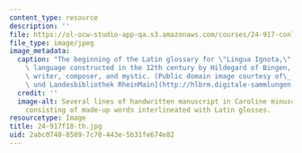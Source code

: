 ```yaml
---
content_type: resource
description: ''
file: https://ol-ocw-studio-app-qa.s3.amazonaws.com/courses/24-917-conlangs-how-to-construct-a-language-fall-2018/2abc074085897c70443e5b31fe674e82_24-917f18-th.jpg
file_type: image/jpeg
image_metadata:
  caption: "The beginning of the Latin glossary for \"Lingua Ignota,\" an artificial\
    \ language constructed in the 12th century by Hildegard of Bingen, a German abbess,\
    \ writer, composer, and mystic. (Public domain image courtesy of\_[Hochschul-\
    \ und Landesbibliothek RheinMain](http://hlbrm.digitale-sammlungen.hebis.de/handschriften-hlbrm/content/pageview/450555).)"
  credit: ''
  image-alt: Several lines of handwritten manuscript in Caroline minuscule script,
    consisting of made-up words interlineated with Latin glosses.
resourcetype: Image
title: 24-917f18-th.jpg
uid: 2abc0740-8589-7c70-443e-5b31fe674e82
---
```


